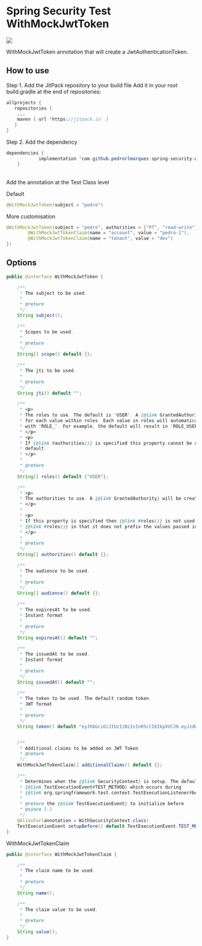 # Spring Security Test WithMockJwtToken

[![](https://jitpack.io/v/pedrorlmarques/spring-security-withJwtToken-test.svg)](https://jitpack.io/#pedrorlmarques/spring-security-withJwtToken-test)

WithMockJwtToken annotation that will create a JwtAuthenticationToken.

## How to use

Step 1. Add the JitPack repository to your build file
Add it in your root build.gradle at the end of repositories:


````java
allprojects {
   repositories {
    ...
	maven { url 'https://jitpack.io' }
   }
}
````

Step 2. Add the dependency

````java
dependencies {
	        implementation 'com.github.pedrorlmarques:spring-security-withJwtToken-test:Tag'
	}
````

<br>
Add the annotation at the Test Class level
<br>

Default

```java
@WithMockJwtToken(subject = "pedro")
```

More customisation

```java
@WithMockJwtToken(subject = "pedro", authorities = {"PT", "read-write"}, additionalClaims = {
        @WithMockJwtTokenClaim(name = "account", value = "pedro-1"),
        @WithMockJwtTokenClaim(name = "tenant", value = "dev")
})
```

## Options

````java
public @interface WithMockJwtToken {

    /**
     * The subject to be used.
     *
     * @return
     */
    String subject();

    /**
     * Scopes to be used.
     *
     * @return
     */
    String[] scope() default {};

    /**
     * The jti to be used.
     *
     * @return
     */
    String jti() default "";

    /**
     * <p>
     * The roles to use. The default is "USER". A {@link GrantedAuthority} will be created
     * for each value within roles. Each value in roles will automatically be prefixed
     * with "ROLE_". For example, the default will result in "ROLE_USER" being used.
     * </p>
     * <p>
     * If {@link #authorities()} is specified this property cannot be changed from the
     * default.
     * </p>
     *
     * @return
     */
    String[] roles() default {"USER"};

    /**
     * <p>
     * The authorities to use. A {@link GrantedAuthority} will be created for each value.
     * </p>
     *
     * <p>
     * If this property is specified then {@link #roles()} is not used. This differs from
     * {@link #roles()} in that it does not prefix the values passed in automatically.
     * </p>
     *
     * @return
     */
    String[] authorities() default {};

    /**
     * The audience to be used.
     *
     * @return
     */
    String[] audience() default {};

    /**
     * The expiresAt to be used.
     * Instant format
     *
     * @return
     */
    String expiresAt() default "";

    /**
     * The issuedAt to be used.
     * Instant format
     *
     * @return
     */
    String issuedAt() default "";

    /**
     * The token to be used. The default random token.
     * JWT format
     *
     * @return
     */
    String token() default "eyJhbGciOiJIUzI1NiIsInR5cCI6IkpXVCJ9.eyJzdWIiOiIxMjM0NTY3ODkwIiwibmFtZSI6IkpvaG4gRG9lIiwiaWF0IjoxNTE2MjM5MDIyfQ.SflKxwRJSMeKKF2QT4fwpMeJf36POk6yJV_adQssw5c";


    /**
     * Additional claims to be added on JWT Token
     * @return
     */
    WithMockJwtTokenClaim[] additionalClaims() default {};

    /**
     * Determines when the {@link SecurityContext} is setup. The default is before
     * {@link TestExecutionEvent#TEST_METHOD} which occurs during
     * {@link org.springframework.test.context.TestExecutionListener#beforeTestMethod(TestContext)}
     *
     * @return the {@link TestExecutionEvent} to initialize before
     * @since 5.1
     */
    @AliasFor(annotation = WithSecurityContext.class)
    TestExecutionEvent setupBefore() default TestExecutionEvent.TEST_METHOD;
}


```` 

WithMockJwtTokenClaim

````java
public @interface WithMockJwtTokenClaim {

    /**
     * The claim name to be used.
     *
     * @return
     */
    String name();

    /**
     * The claim value to be used.
     *
     * @return
     */
    String value();
}

````

